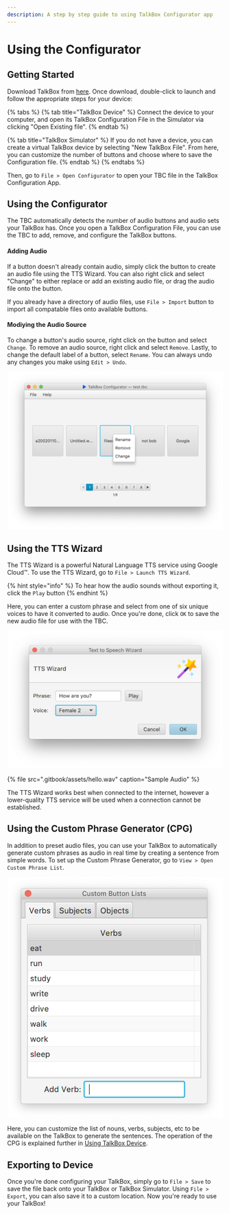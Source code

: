```yaml
---
description: A step by step guide to using TalkBox Configurator app
---
```


# Using the Configurator

## Getting Started

Download TalkBox from [here](https://github.com/richardrobinson0924/TalkBox2). Once download, double-click to launch and follow the appropriate steps for your device:

{% tabs %}
{% tab title="TalkBox Device" %}
Connect the device to your computer, and open its TalkBox Configuration File in the Simulator via clicking "Open Existing file".
{% endtab %}

{% tab title="TalkBox Simulator" %}
If you do not have a device, you can create a virtual TalkBox device by selecting "New TalkBox File". From here, you can customize the number of buttons and choose where to save the Configuration file.
{% endtab %}
{% endtabs %}

Then, go to `File > Open Configurator` to open your TBC file in the TalkBox Configuration App.

## Using the Configurator

The TBC automatically detects the number of audio buttons and audio sets your TalkBox has. Once you open a TalkBox Configuration File, you can use the TBC to add, remove, and configure the TalkBox buttons.

#### Adding Audio

If a button doesn't already contain audio, simply click the button to create an audio file using the TTS Wizard. You can also right click and select "Change" to either replace or add an existing audio file, or drag the audio file onto the button.

If you already have a directory of audio files, use `File > Import` button to import all compatable files onto available buttons.

#### Modiying the Audio Source

To change a button's audio source, right click on the button and select `Change`. To remove an audio source, right click and select `Remove`. Lastly, to change the default label of a button, select `Rename`. You can always undo any changes you make using `Edit > Undo`.

![The options for each button](.gitbook/assets/screen-shot-2019-02-03-at-9.50.58-pm-1.png)

## Using the TTS Wizard

The TTS Wizard is a powerful Natural Language TTS service using Google Cloud™. To use the TTS Wizard, go to `File > Launch TTS Wizard`.

{% hint style="info" %}
To hear how the audio sounds without exporting it, click the `Play` button
{% endhint %}

Here, you can enter a custom phrase and select from one of six unique voices to have it converted to audio.  Once you're done, click `OK` to save the new audio file for use with the TBC.

![The TTS Wizard](.gitbook/assets/screen-shot-2019-02-03-at-10.11.49-pm.png)

{% file src=".gitbook/assets/hello.wav" caption="Sample Audio" %}

The TTS Wizard works best when connected to the internet, however a lower-quality TTS service will be used when a connection cannot be established.

## Using the Custom Phrase Generator \(CPG\)

In addition to preset audio files, you can use your TalkBox to automatically generate custom phrases as audio in real time by creating a sentence from simple words. To set up the Custom Phrase Generator, go to `View > Open Custom Phrase List`. 

![](.gitbook/assets/screen-shot-2019-02-24-at-10.47.26-pm.png)

Here, you can customize the list of nouns, verbs, subjects, etc to be available on the TalkBox to generate the sentences. The operation of the CPG is explained further in [Using TalkBox Device](using-talkbox-device.md#using-talkbox).

## Exporting to Device

Once you're done configuring your TalkBox, simply go to `File > Save` to save the file back onto your TalkBox or TalkBox Simulator. Using `File > Export`, you can also save it to a custom location. Now you're ready to use your TalkBox!

